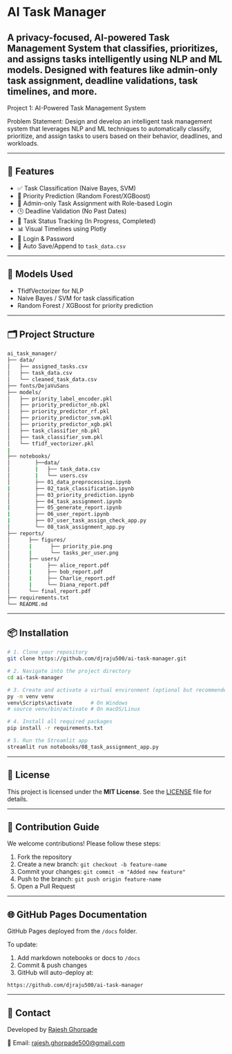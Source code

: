 # AI Task Manager

A privacy-focused, AI-powered Task Management System that classifies, prioritizes, and assigns tasks intelligently using NLP and ML models. Designed with features like admin-only task assignment, deadline validations, task timelines, and more.
---
Project 1: AI-Powered Task Management System

Problem Statement: Design and develop an intelligent task management system that leverages NLP and ML techniques to
automatically classify, prioritize, and assign tasks to users based on their behavior, deadlines, and
workloads.

---

## 🚀 Features

- ✅ Task Classification (Naive Bayes, SVM)
- 🔢 Priority Prediction (Random Forest/XGBoost)
- 👥 Admin-only Task Assignment with Role-based Login
- 🕒 Deadline Validation (No Past Dates)
- 🔄 Task Status Tracking (In Progress, Completed)
- 📊 Visual Timelines using Plotly
- 🔐 Login & Password
- 📁 Auto Save/Append to `task_data.csv`

---

## 🧠 Models Used
- TfidfVectorizer for NLP
- Naive Bayes / SVM for task classification
- Random Forest / XGBoost for priority prediction

---

## 🗂️ Project Structure

```bash
ai_task_manager/
├── data/
│   ├── assigned_tasks.csv
│   ├── task_data.csv
│   └── cleaned_task_data.csv
├── fonts/DejaVuSans
├── models/
│   ├── priority_label_encoder.pkl
│   ├── priority_predictor_nb.pkl
│   ├── priority_predictor_rf.pkl
│   ├── priority_predictor_svm.pkl
│   ├── priority_predictor_xgb.pkl
│   ├── task_classifier_nb.pkl
│   ├── task_classifier_svm.pkl
│   └── tfidf_vectorizer.pkl
|
├── notebooks/
│        ├──data/
│        |   ├── task_data.csv
│        |   └── users.csv
│        ├── 01_data_preprocessing.ipynb
|        ├── 02_task_classification.ipynb
│        ├── 03_priority_prediction.ipynb
│        ├── 04_task_assignment.ipynb
|        ├── 05_generate_report.ipynb
|        ├── 06_user_report.ipynb
|        ├── 07_user_task_assign_check_app.py
│        └── 08_task_assignment_app.py
├── reports/
│      ├── figures/
│      |      ├── priority_pie.png
│      |      └── tasks_per_user.png
│      ├── users/
│      |     ├── alice_report.pdf
│      |     ├── bob_report.pdf
│      |     ├── Charlie_report.pdf
│      |     └── Diana_report.pdf
│      └── final_report.pdf
├── requirements.txt
└── README.md
```

---

## 📦 Installation

```bash
# 1. Clone your repository
git clone https://github.com/djraju500/ai-task-manager.git

# 2. Navigate into the project directory
cd ai-task-manager

# 3. Create and activate a virtual environment (optional but recommended)
py -m venv venv
venv\Scripts\activate      # On Windows
# source venv/bin/activate # On macOS/Linux

# 4. Install all required packages
pip install -r requirements.txt

# 5. Run the Streamlit app
streamlit run notebooks/08_task_assignment_app.py
```

---

## 📄 License

This project is licensed under the **MIT License**. See the [LICENSE](LICENSE) file for details.

---

## 🙌 Contribution Guide

We welcome contributions! Please follow these steps:

1. Fork the repository
2. Create a new branch: `git checkout -b feature-name`
3. Commit your changes: `git commit -m "Added new feature"`
4. Push to the branch: `git push origin feature-name`
5. Open a Pull Request

---

## 🌐 GitHub Pages Documentation

GitHub Pages deployed from the `/docs` folder.

To update:
1. Add markdown notebooks or docs to `/docs`
2. Commit & push changes
3. GitHub will auto-deploy at:

```
https://github.com/djraju500/ai-task-manager
```

---

## 🤝 Contact

Developed by [Rajesh Ghorpade](https://github.com/djraju500)

📧 Email: rajesh.ghorpade500@gmail.com
